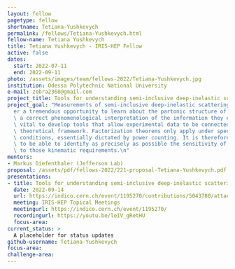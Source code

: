 ```yaml
---
layout: fellow
pagetype: fellow
shortname: Tetiana-Yushkevych
permalink: /fellows/Tetiana-Yushkevych.html
fellow-name: Tetiana Yushkevych
title: Tetiana Yushkevych - IRIS-HEP Fellow
active: false
dates:
  start: 2022-07-11
  end: 2022-09-11
photo: /assets/images/team/fellows-2022/Tetiana-Yushkevych.jpg
institution: Odessa Polytechnic National University
e-mail: zebra2368@gmail.com
project_title: Tools for understanding semi-inclusive deep-inelastic scattering measurements
project_goal: "Measurements of semi-inclusive deep-inelastic scattering (SIDIS) o\uFB00\
  er a tremendous opportunity to learn about the partonic structure of nucleons. For\
  \ a correct phenomenological interpretation of the information they encode, it is\
  \ vital to develop tools that allow experimental data to be connected to the corresponding\
  \ theoretical framework. Factorization theorems only apply under speci\uFB01c kinematic\
  \ conditions, essentially dictated by power counting. It is therefore very important\
  \ to be able to identify as precisely as possible the sensitivity of each data subset\
  \ to those kinematic requirements.\n"
mentors:
- Markus Diefenthaler (Jefferson Lab)
proposal: /assets/pdf/fellows-2022/221-proposal-Tetiana-Yushkevych.pdf
presentations:
- title: Tools for understanding semi-inclusive deep-inelastic scattering measurements
  date: 2022-09-14
  url: https://indico.cern.ch/event/1195270/contributions/5043780/attachments/2507850/4309668/IRIS-HEP_Yushkevych_final.pdf
  meeting: IRIS-HEP Topical Meetings
  meetingurl: https://indico.cern.ch/event/1195270/
  recordingurl: https://youtu.be/leIV_gRetHU
  focus-area:
current_status: >
  A placeholder for status updates
github-username: Tetiana-Yushkevych
focus-area:
challenge-area:
---
```

